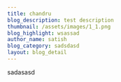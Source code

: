 ```yaml
---
title: chandru
blog_description: test description
thumbnail: /assets/images/1_1.png
blog_highlight: wsassad
author_name: satish
blog_category: sadsdasd
layout: blog_detail
---
```

sadasasd
